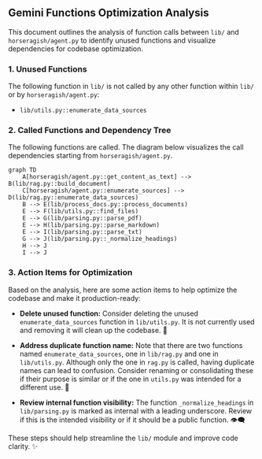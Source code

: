 ## Gemini Functions Optimization Analysis

This document outlines the analysis of function calls between `lib/` and `horseragish/agent.py` to identify unused functions and visualize dependencies for codebase optimization.

### 1. Unused Functions

The following function in `lib/` is not called by any other function within `lib/` or by `horseragish/agent.py`:

*   `lib/utils.py::enumerate_data_sources`

### 2. Called Functions and Dependency Tree

The following functions are called. The diagram below visualizes the call dependencies starting from `horseragish/agent.py`.

```mermaid
graph TD
    A[horseragish/agent.py::get_content_as_text] --> B(lib/rag.py::build_document)
    C[horseragish/agent.py::enumerate_sources] --> D(lib/rag.py::enumerate_data_sources)
    B --> E(lib/process_docs.py::process_documents)
    E --> F(lib/utils.py::find_files)
    E --> G(lib/parsing.py::parse_pdf)
    E --> H(lib/parsing.py::parse_markdown)
    E --> I(lib/parsing.py::parse_txt)
    G --> J(lib/parsing.py::_normalize_headings)
    H --> J
    I --> J
```

### 3. Action Items for Optimization

Based on the analysis, here are some action items to help optimize the codebase and make it production-ready:

*   **Delete unused function:** Consider deleting the unused `enumerate_data_sources` function in `lib/utils.py`. It is not currently used and removing it will clean up the codebase. 👋

*   **Address duplicate function name:** Note that there are two functions named `enumerate_data_sources`, one in `lib/rag.py` and one in `lib/utils.py`. Although only the one in `rag.py` is called, having duplicate names can lead to confusion. Consider renaming or consolidating these if their purpose is similar or if the one in `utils.py` was intended for a different use. 🤔

*   **Review internal function visibility:** The function `_normalize_headings` in `lib/parsing.py` is marked as internal with a leading underscore. Review if this is the intended visibility or if it should be a public function. 👁️‍🗨️

These steps should help streamline the `lib/` module and improve code clarity. ✨
